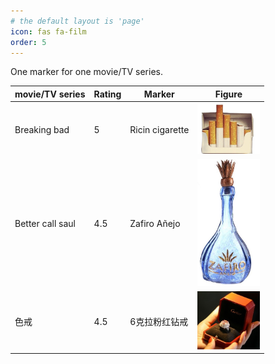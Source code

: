 ```yaml
---
# the default layout is 'page'
icon: fas fa-film
order: 5
---
```

One marker for one movie/TV series.

| movie/TV series  | Rating | Marker          | Figure                                                       |
| ---------------- | ------ | --------------- | ------------------------------------------------------------ |
| Breaking bad     | 5      | Ricin cigarette | <img src="/assets/img/movies/breaking_bad2.png" alt="app-screen" width="100" /> |
| Better call saul | 4.5    | Zafiro Añejo    | <img src="/assets/img/movies/better-call-saul.jpeg" alt="app-screen" width="100" /> |
| 色戒             | 4.5    | 6克拉粉红钻戒   | <img src="/assets/img/movies/Lust_caution.jpeg" alt="app-screen" width="100" /> |



